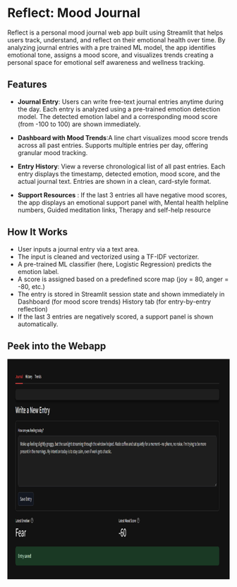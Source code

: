 # Reflect: Mood Journal
Reflect is a personal mood journal web app built using Streamlit that helps users track, understand, and reflect on their emotional health over time. 
By analyzing journal entries with a pre trained ML model, the app identifies emotional tone, assigns a mood score, and visualizes trends creating a personal space for emotional self awareness and wellness tracking.

## Features
- **Journal Entry**: Users can write free-text journal entries anytime during the day.
Each entry is analyzed using a pre-trained emotion detection model.
The detected emotion label and a corresponding mood score (from -100 to 100) are shown immediately.



- **Dashboard with Mood Trends**:A line chart visualizes mood score trends across all past entries.
Supports multiple entries per day, offering granular mood tracking.



- **Entry History**: View a reverse chronological list of all past entries.
Each entry displays the timestamp, detected emotion, mood score, and the actual journal text.
Entries are shown in a clean, card-style format.



- **Support Resources** : If the last 3 entries all have negative mood scores, the app displays an emotional support panel with, Mental health helpline numbers,
Guided meditation links, Therapy and self-help resource

##  How It Works

- User inputs a journal entry via a text area.
- The input is cleaned and vectorized using a TF-IDF vectorizer.
- A pre-trained ML classifier (here, Logistic Regression) predicts the emotion label.
- A score is assigned based on a predefined score map (joy = 80, anger = -80, etc.)
- The entry is stored in Streamlit session state and shown immediately in Dashboard (for mood score trends)
History tab (for entry-by-entry reflection)
- If the last 3 entries are negatively scored, a support panel is shown automatically.

## Peek into the Webapp
<img src="reflect1.png" width="750" height="500">


